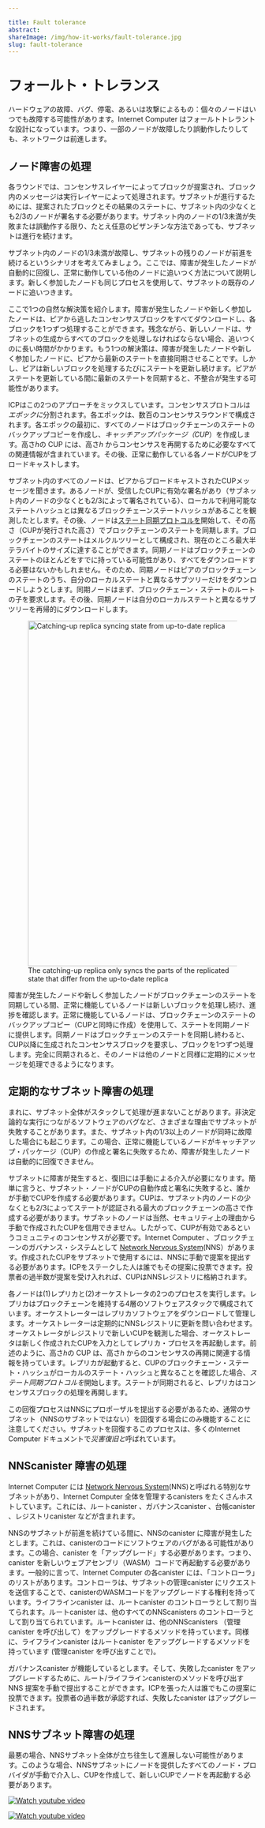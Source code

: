 ```yaml
---

title: Fault tolerance
abstract:
shareImage: /img/how-it-works/fault-tolerance.jpg
slug: fault-tolerance
---
```

# フォールト・トレランス

ハードウェアの故障、バグ、停電、あるいは攻撃によるもの：個々のノードはいつでも故障する可能性があります。Internet Computer はフォールトトレラントな設計になっています。つまり、一部のノードが故障したり誤動作したりしても、ネットワークは前進します。

## ノード障害の処理

各ラウンドでは、コンセンサスレイヤーによってブロックが提案され、ブロック内のメッセージは実行レイヤーによって処理されます。サブネットが進行するためには、提案されたブロックとその結果のステートに、サブネット内の少なくとも2/3のノードが署名する必要があります。サブネット内のノードの1/3未満が失敗または誤動作する限り、たとえ任意のビザンチンな方法であっても、サブネットは進行を続けます。

サブネット内のノードの1/3未満が故障し、サブネットの残りのノードが前進を続けるというシナリオを考えてみましょう。ここでは、障害が発生したノードが自動的に回復し、正常に動作している他のノードに追いつく方法について説明します。新しく参加したノードも同じプロセスを使用して、サブネットの既存のノードに追いつきます。

ここで1つの自然な解決策を紹介します。障害が発生したノードや新しく参加したノードは、ピアから逃したコンセンサスブロックをすべてダウンロードし、各ブロックを1つずつ処理することができます。残念ながら、新しいノードは、サブネットの生成からすべてのブロックを処理しなければならない場合、追いつくのに長い時間がかかります。もう1つの解決策は、障害が発生したノードや新しく参加したノードに、ピアから最新のステートを直接同期させることです。しかし、ピアは新しいブロックを処理するたびにステートを更新し続けます。ピアがステートを更新している間に最新のステートを同期すると、不整合が発生する可能性があります。

ICPはこの2つのアプローチをミックスしています。コンセンサスプロトコルは*エポックに*分割されます。各エポックは、数百のコンセンサスラウンドで構成されます。各エポックの最初に、すべてのノードはブロックチェーンのステートのバックアップコピーを作成し、*キャッチアップパッケージ（CUP*）を作成します。高さ*h*の CUP には、高さ*h* からコンセンサスを再開するために必要なすべての関連情報が含まれています。その後、正常に動作している各ノードがCUPをブロードキャストします。

サブネット内のすべてのノードは、ピアからブロードキャストされたCUPメッセージを聞きます。あるノードが、受信したCUPに有効な署名があり（サブネット内のノードの少なくとも2/3によって署名されている）、ローカルで利用可能なステートハッシュとは異なるブロックチェーンステートハッシュがあることを観測したとします。その後、ノードは[ステート同期プロトコルを](https://www.youtube.com/watch?v=WaNJINjGleg)開始して、その高さ（CUPが発行された高さ）でブロックチェーンのステートを同期します。ブロックチェーンのステートはメルクルツリーとして構成され、現在のところ最大半テラバイトのサイズに達することができます。同期ノードはブロックチェーンのステートのほとんどをすでに持っている可能性があり、すべてをダウンロードする必要はないかもしれません。そのため、同期ノードはピアのブロックチェーンのステートのうち、自分のローカルステートと異なるサブツリーだけをダウンロードしようとします。同期ノードはまず、ブロックチェーン・ステートのルートの子を要求します。その後、同期ノードは自分のローカルステートと異なるサブツリーを再帰的にダウンロードします。

<figure>
<img src="/img/how-it-works/state-sync.png" alt="Catching-up replica syncing state from up-to-date replica" title="Catching-up replica syncing state from up-to-date replica" align="center" style="width:700px">
<figcaption align="left">
The catching-up replica only syncs the parts of the replicated state that differ from the up-to-date replica
</figcaption>
</figure>

障害が発生したノードや新しく参加したノードがブロックチェーンのステートを同期している間、正常に機能しているノードは新しいブロックを処理し続け、進捗を確認します。正常に機能しているノードは、ブロックチェーンのステートのバックアップコピー（CUPと同時に作成）を使用して、ステートを同期ノードに提供します。同期ノードはブロックチェーンのステートを同期し終わると、CUP以降に生成されたコンセンサスブロックを要求し、ブロックを1つずつ処理します。完全に同期されると、そのノードは他のノードと同様に定期的にメッセージを処理できるようになります。

## 定期的なサブネット障害の処理

まれに、サブネット全体がスタックして処理が進まないことがあります。非決定論的な実行につながるソフトウェアのバグなど、さまざまな理由でサブネットが失敗することがあります。また、サブネット内の1/3以上のノードが同時に故障した場合にも起こります。この場合、正常に機能しているノードがキャッチアップ・パッケージ（CUP）の作成と署名に失敗するため、障害が発生したノードは自動的に回復できません。

サブネットに障害が発生すると、復旧には手動による介入が必要になります。簡単に言うと、サブネット・ノードがCUPの自動作成と署名に失敗すると、誰かが手動でCUPを作成する必要があります。CUPは、サブネット内のノードの少なくとも2/3によってステートが認証される最大のブロックチェーンの高さで作成する必要があります。サブネットのノードは当然、セキュリティ上の理由から手動で作成されたCUPを信用できません。したがって、CUPが有効であるというコミュニティのコンセンサスが必要です。Internet Computer 、ブロックチェーンのガバナンス・システムとして [Network Nervous System](/how-it-works/#Network-Nervous-System)(NNS）があります。作成されたCUPをサブネットで使用するには、NNSに手動で提案を提出する必要があります。ICPをステークした人は誰でもその提案に投票できます。投票者の過半数が提案を受け入れれば、CUPはNNSレジストリに格納されます。

各ノードは(1)レプリカと(2)オーケストレータの2つのプロセスを実行します。レプリカはブロックチェーンを維持する4層のソフトウェアスタックで構成されています。オーケストレーターはレプリカソフトウェアをダウンロードして管理します。オーケストレーターは定期的にNNSレジストリに更新を問い合わせます。オーケストレータがレジストリで新しいCUPを観測した場合、オーケストレータは新しく作成されたCUPを入力としてレプリカ・プロセスを再起動します。前述のように、高さ*h*の CUP は、高さ*h* からのコンセンサスの再開に関連する情報を持っています。レプリカが起動すると、CUPのブロックチェーン・ステート・ハッシュがローカルのステート・ハッシュと異なることを確認した場合、*ステート同期プロトコルを*開始します。ステートが同期されると、レプリカはコンセンサスブロックの処理を再開します。

この回復プロセスはNNSにプロポーザルを提出する必要があるため、通常のサブネット（NNSのサブネットではない）を回復する場合にのみ機能することに注意してください。サブネットを回復するこのプロセスは、多くのInternet Computer ドキュメントで*災害復旧と*呼ばれています。

## NNScanister 障害の処理

Internet Computer には [Network Nervous System](/how-it-works/#Network-Nervous-System)(NNS)と呼ばれる特別なサブネットがあり、Internet Computer 全体を管理するcanisters をたくさんホストしています。これには、ルートcanister 、ガバナンスcanister 、台帳canister 、レジストリcanister などが含まれます。

NNSのサブネットが前進を続けている間に、NNSのcanister に障害が発生したとします。これは、canisterのコードにソフトウェアのバグがある可能性があります。この場合、canister を「アップグレード」する必要があります。つまり、canister を新しいウェブアセンブリ（WASM）コードで再起動する必要があります。一般的に言って、Internet Computer の各canister には、「コントローラ」のリストがあります。コントローラは、サブネットの管理canister にリクエストを送信することで、canisterのWASMコードをアップグレードする権利を持っています。ライフラインcanister は、ルートcanister のコントローラとして割り当てられます。ルートcanister は、他のすべてのNNScanisters のコントローラとして割り当てられています。ルートcanister は、他のNNScanisters （管理canister を呼び出して）をアップグレードするメソッドを持っています。同様に、ライフラインcanister はルートcanister をアップグレードするメソッドを持っています (管理canister を呼び出すことで)。

ガバナンスcanister が機能しているとします。そして、失敗したcanister をアップグレードするために、ルート/ライフラインcanisterのメソッドを呼び出す NNS 提案を手動で提出することができます。ICPを張った人は誰でもこの提案に投票できます。投票者の過半数が承認すれば、失敗したcanister はアップグレードされます。

## NNSサブネット障害の処理

最悪の場合、NNSサブネット全体が立ち往生して進展しない可能性があります。このような場合、NNSサブネットにノードを提供したすべてのノード・プロバイダが手動で介入し、CUPを作成して、新しいCUPでノードを再起動する必要があります。

[![Watch youtube video](https://i.ytimg.com/vi/H7HCqonSMFU/maxresdefault.jpg)](https://www.youtube.com/watch?v=H7HCqonSMFU)

[![Watch youtube video](https://i.ytimg.com/vi/WaNJINjGleg/maxresdefault.jpg)](https://www.youtube.com/watch?v=WaNJINjGleg)

<!---


# Fault tolerance

Whether due to hardware failure, bugs, power outages, or even attacks: Individual nodes may fail at any time. The Internet Computer is designed to be fault tolerant, which means that the network will make progress even if some nodes fail or misbehave.

## Handling node failures

In each round a block is proposed by the consensus layer and the messages in the block are processed subsequently by the execution layer. The proposed block and the resulting state need to be signed by at least 2/3rd of the nodes in the subnet in order for the subnet to make progress. As long as less than 1/3rd of the nodes in a subnet fail or misbehave, even in an arbitrary, Byzantine manner, the subnet will continue making progress.

Let us consider a scenario where less than 1/3rd of the nodes in a subnet fail while the remaining nodes of the subnet continue to make progress. We will now describe how a failed node can recover automatically and catch up with the other normally-operating nodes. A newly joined node also uses the same process to catch up with the existing nodes in the subnet.

Here’s one natural solution. A failed or newly joined node could download all the consensus blocks it missed from its peers, and process each block one by one. Unfortunately, new nodes will take a long time to catch up if they have to process all the blocks from subnet genesis. Another solution is to let the failed or newly joined node directly sync the latest state from its peers. However, the peers are continuously updating their state as they process new blocks. Syncing the latest state while the peers are updating it could lead to inconsistencies.

ICP follows a mix of both the approaches. The consensus protocol is divided into _epochs_. Each epoch comprises a few hundred consensus rounds. At the beginning of each epoch, all the nodes make a backup copy of their blockchain state, and create a _catch-up package (CUP)_. The CUP at height _h_ contains all relevant information required for consensus to resume from height _h_. This includes the hash of the blockchain state after processing the block at height _h_. The CUP is then signed by at least 2/3rd of the nodes in the subnet. Each normally-operating node then broadcasts the CUP.

All the nodes in the subnet listen to the CUP messages broadcast by their peers. Suppose a node observes that a received CUP has a valid signature (signed by at least 2/3 of the nodes in the subnet) and has a different blockchain state hash than the locally available state hash. Then the node initiates the [state sync protocol](https://www.youtube.com/watch?v=WaNJINjGleg) to sync the blockchain state at that height (the height at which the CUP is published). The blockchain state is organized as a Merkle tree and can currently reach a size of up to half a terabyte. The syncing node might already have most of the blockchain state and may not need to download everything. Therefore, the syncing node tries to download only the subtrees of the peers’ blockchain state that differ from its local state. The syncing node first requests for the children of the root of the blockchain state. The syncing node then recursively downloads the subtrees that differ from its local state.

<figure>
<img src="/img/how-it-works/state-sync.png" alt="Catching-up replica syncing state from up-to-date replica" title="Catching-up replica syncing state from up-to-date replica" align="center" style="width:700px">
<figcaption align="left">
The catching-up replica only syncs the parts of the replicated state that differ from the up-to-date replica
</figcaption>
</figure>

Note that while the failed/newly joined nodes are syncing the blockchain state, the well-functioning nodes continue to process new blocks and make progress. The well-functioning nodes use their backup copy of the blockchain state (created at the same time as the CUP) to supply the state to syncing nodes. After the syncing node finishes syncing the blockchain state, it will request the consensus blocks generated since the CUP and process the blocks one by one. Once fully synced, the node can then process messages regularly like the other nodes.

## Handling regular subnet failures

In rare cases, an entire subnet can get stuck and fail to make progress. A subnet can fail due to many reasons such as software bugs that lead to non-deterministic execution. This can also happen when more than 1/3rd of the nodes in the subnet fail at the same time. In this case, the well-functioning nodes fail to create and sign a catch-up package (CUP), and thereby the failed nodes cannot recover automatically.

When a subnet fails, manual intervention is needed for recovery. In a nutshell, as the subnet nodes fail to create and sign a CUP automatically, someone needs to manually create a CUP. The CUP needs to be created at the maximum blockchain height where the state is certified by at least 2/3rd of the nodes in the subnet. The subnet nodes naturally cannot trust a manually created CUP for security reasons. Therefore, we need a community consensus that the CUP is valid. The Internet Computer has a blockchain governance system called the [Network Nervous System](/how-it-works/#Network-Nervous-System) (NNS). We need to manually submit a proposal to the NNS to use the created CUP for the subnet. Anyone who staked their ICP can vote on the proposal. If a majority of the voters accept the proposal, the CUP is stored in the NNS registry.

Each node runs 2 processes — (1) Replica and (2) Orchestrator. The replica consists of the 4-layer software stack that maintains the blockchain. The orchestrator downloads and manages the replica software. The orchestrator regularly queries the NNS registry for any updates. If the orchestrator observes a new CUP in the registry, then the orchestrator restarts the replica process with the newly created CUP as input. As described earlier, the CUP at height _h_ has information relevant to resume the consensus from height _h_. Once the replica starts, it will initiate a _state sync protocol_ if it observes that the blockchain state hash in the CUP differs from the local state hash. Once the state is synced, it will resume processing consensus blocks.

Note that this recovery process requires submitting a proposal to the NNS, and therefore works only for recovering regular subnets (not the NNS subnet). This process of recovering a subnet is often termed as _disaster recovery_ in many Internet Computer docs.

## Handling NNS canister failures

The Internet Computer has a special subnet called the [Network Nervous System](/how-it-works/#Network-Nervous-System) (NNS) which hosts a lot of canisters that govern the entire Internet Computer. This includes the root canister, governance canister, ledger canister, registry canister, etc.

Suppose a canister in the NNS fails while the NNS subnet continues to make progress. This could be due to a software bug in the canister’s code. We then need to “upgrade” the canister, i.e., restart the canister with a new Web Assembly (WASM) code. Generally speaking, each canister in the Internet Computer has a (possibly empty) list of “controllers”. The controller has the right to upgrade the canister’s WASM code by sending a request to the subnet’s management canister. The lifeline canister is assigned as a controller for the root canister. The root canister is assigned as a controller for all the other NNS canisters. The root canister has a method to upgrade other NNS canisters (via calling the management canister). Similarly, the lifeline canister has a method to upgrade the root canister (via calling the management canister).

Suppose the governance canister is working. Then we can manually submit an NNS proposal to call the root/lifeline canister’s method to upgrade the failed canister. Anyone who staked ICP can vote on the proposal. If a majority of the voters accept, then the failed canister will be upgraded.

## Handling NNS subnet failures

In the worst case, the entire NNS subnet could get stuck and fail to make progress. In such a case, all the node providers who contributed a node to the NNS subnet need to manually intervene, create a CUP and restart their node with the new CUP.

[![Watch youtube video](https://i.ytimg.com/vi/H7HCqonSMFU/maxresdefault.jpg)](https://www.youtube.com/watch?v=H7HCqonSMFU)

[![Watch youtube video](https://i.ytimg.com/vi/WaNJINjGleg/maxresdefault.jpg)](https://www.youtube.com/watch?v=WaNJINjGleg)

-->
